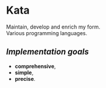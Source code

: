 # Kata

Maintain, develop and enrich my form.  
Various programming languages.

## *Implementation goals*

- **comprehensive**,
- **simple**,
- **precise**.

